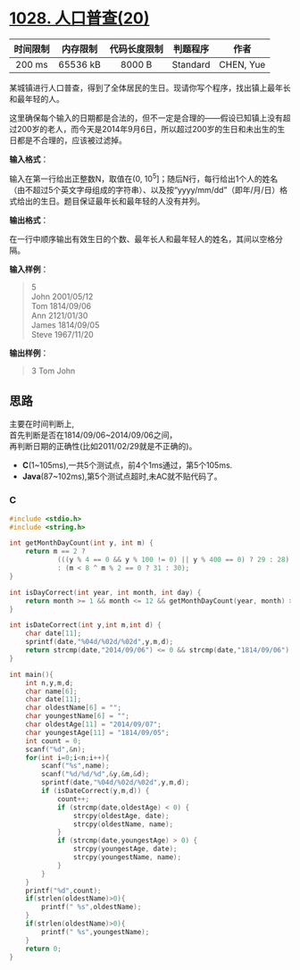 # [1028. 人口普查(20)][title]

| 时间限制 | 内存限制 | 代码长度限制 | 判题程序 |   作者   |
|:-------:|:-------:|:----------:|:-------:|:-------:|
|  200 ms | 65536 kB|   8000 B   | Standard|CHEN, Yue|

某城镇进行人口普查，得到了全体居民的生日。现请你写个程序，找出镇上最年长和最年轻的人。

这里确保每个输入的日期都是合法的，但不一定是合理的——假设已知镇上没有超过200岁的老人，而今天是2014年9月6日，所以超过200岁的生日和未出生的生日都是不合理的，应该被过滤掉。

**输入格式**：  

输入在第一行给出正整数N，取值在(0, 10<sup>5</sup>]；随后N行，每行给出1个人的姓名（由不超过5个英文字母组成的字符串）、以及按“yyyy/mm/dd”（即年/月/日）格式给出的生日。题目保证最年长和最年轻的人没有并列。

**输出格式**：  

在一行中顺序输出有效生日的个数、最年长人和最年轻人的姓名，其间以空格分隔。

**输入样例**：
> 5  
> John 2001/05/12  
> Tom 1814/09/06  
> Ann 2121/01/30  
> James 1814/09/05  
> Steve 1967/11/20

**输出样例**：
> 3 Tom John


## 思路
主要在时间判断上,  
首先判断是否在1814/09/06~2014/09/06之间，  
再判断日期的正确性(比如2011/02/29就是不正确的)。

- **C**(1~105ms),一共5个测试点，前4个1ms通过，第5个105ms.
- **Java**(87~102ms),第5个测试点超时,未AC就不贴代码了。

### C
```c
#include <stdio.h>
#include <string.h>

int getMonthDayCount(int y, int m) {
	return m == 2 ?
			(((y % 4 == 0 && y % 100 != 0) || y % 400 == 0) ? 29 : 28)
			: (m < 8 ^ m % 2 == 0 ? 31 : 30);
}

int isDayCorrect(int year, int month, int day) {
	return month >= 1 && month <= 12 && getMonthDayCount(year, month) >= day && day >= 1;
}

int isDateCorrect(int y,int m,int d) {
	char date[11];
	sprintf(date,"%04d/%02d/%02d",y,m,d);
	return strcmp(date,"2014/09/06") <= 0 && strcmp(date,"1814/09/06") >= 0 && isDayCorrect(y, m, d);
}

int main(){
	int n,y,m,d;
	char name[6];
	char date[11];
	char oldestName[6] = "";
	char youngestName[6] = "";
	char oldestAge[11] = "2014/09/07";
	char youngestAge[11] = "1814/09/05";
	int count = 0;
	scanf("%d",&n);
	for(int i=0;i<n;i++){
		scanf("%s",name);
		scanf("%d/%d/%d",&y,&m,&d);
		sprintf(date,"%04d/%02d/%02d",y,m,d);
		if (isDateCorrect(y,m,d)) {
			count++;
			if (strcmp(date,oldestAge) < 0) {
				strcpy(oldestAge, date);
				strcpy(oldestName, name);
			}
			if (strcmp(date,youngestAge) > 0) {
				strcpy(youngestAge, date);
				strcpy(youngestName, name);
			}
		}
	}
	printf("%d",count);
	if(strlen(oldestName)>0){
		printf(" %s",oldestName);
	}
	if(strlen(oldestName)>0){
		printf(" %s",youngestName);
	}
	return 0;
}
```

[title]: https://www.patest.cn/contests/pat-b-practise/1028
